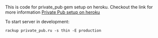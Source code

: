 
This is code for private_pub gem setup on heroku.
Checkout the link for more information <a href="http://webprogramming29.wordpress.com/2013/02/15/setup-privatepub-or-faye-on-heroku/"> Private Pub setup on heroku</a>

To start server in development:

```
rackup private_pub.ru -s thin -E production
```

